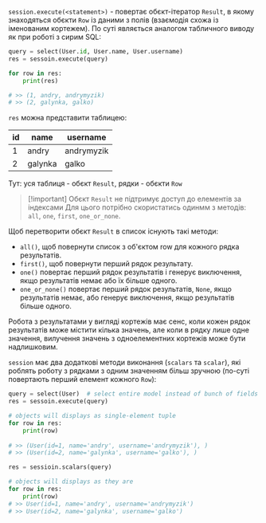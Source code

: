 
`session.execute(<statement>)` - повертає обєкт-ітератор `Result`, в якому знаходяться обєкти `Row` із даними з полів (взаємодія схожа із іменованим кортежем). По суті являється аналогом табличного виводу як при роботі з сирим SQL:
```python
query = select(User.id, User.name, User.username)
res = sessoin.execute(query)

for row in res:
	print(res)

# >> (1, andry, andrymyzik)
# >> (2, galynka, galko)
```
`res` можна представити таблицею:

| id | name | username |
| ---- | ---- | ---- |
| 1 | andry | andrymyzik |
| 2 | galynka | galko |
Тут: уся таблиця - обєкт `Result`, рядки - обєкти `Row`

> [!important] Обєкт `Result` не підтримує доступ до елементів за індексами
> Для цього потрібно скористатись одинмм з методів: `all`, `one`, `first`, `one_or_none`.

Щоб перетворити обєкт `Result` в список існують такі методи:
- `all()`, щоб повернути список з об'єктом row для кожного рядка результатів.
- `first()`, щоб повернути перший рядок результату.
- `one()` повертає перший рядок результатів і генерує виключення, якщо результатів немає або їх більше одного.
- `one_or_none()` повертає перший рядок результатів, `None`, якщо результатів немає, або генерує виключення, якщо результатів більше одного.

Робота з результатами у вигляді кортежів має сенс, коли кожен рядок результатів може містити кілька значень, але коли в рядку лише одне значення, вилучення значень з одноелементних кортежів може бути надлишковим. 

`session` має два додаткові методи виконання (`scalars` та `scalar`), які роблять роботу з рядками з одним значенням більш зручною (по-суті повертають перший елемент кожного `Row`):
```python
query = select(User)  # select entire model instead of bunch of fields
res = sessoin.execute(query)

# objects will displays as single-element tuple
for row in res:
	print(row)
	
# >> (User(id=1, name='andry', username='andrymyzik'), )
# >> (User(id=2, name='galynka', username='galko'), )

res = sessioin.scalars(query)

# objects will displays as they are
for row in res:
	print(row)
# >> User(id=1, name='andry', username='andrymyzik')
# >> User(id=2, name='galynka', username='galko')
```


